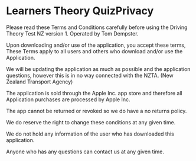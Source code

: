 # Learners Theory QuizPrivacy

Please read these Terms and Conditions carefully before using the Driving Theory Test NZ version 1. Operated by Tom Dempster.

Upon downloading and/or use of the application, you accept these terms, These Terms apply to all users and others who download and/or use the Application.

We will be updating the application as much as possible and the application questions, however this is in no way connected with the NZTA. (New Zealand Transport Agency)

The application is sold through the Apple Inc. app store and therefore all Application purchases are processed by Apple Inc.

The app cannot be returned or revoked so we do have a no returns policy. 

We do reserve the right to change these conditions at any given time. 

We do not hold any information of the user who has downloaded this application. 

Anyone who has any questions can contact us at any given time. 
